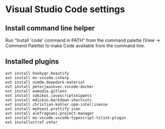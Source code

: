# Visual Studio Code settings

## Install command line helper

Run “Install 'code' command in PATH” from the command palette (View → Command Palette) to make Code available from the command line.

## Installed plugins
```
ext install hookyqr.beautify
ext install ms-vscode.csharp
ext install nimda.deepdark-material
ext install peterjausovec.vscode-docker
ext install eamodio.gitlens
ext install xabikos.javascriptsnippets
ext install mdickin.markdown-shortcuts
ext install christian-kohler.npm-intellisense
ext install mohsen1.prettify-json
ext install alefragnani.project-manager
ext install ms-vscode.vscode-typescript-tslint-plugin
ext installoctref.vetur
```